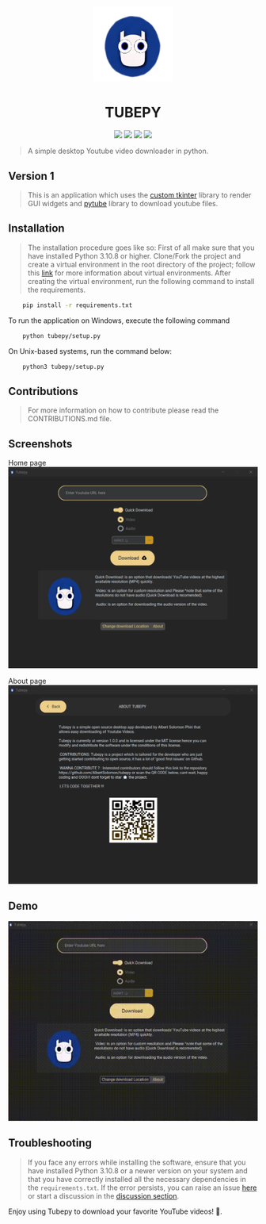 <div align="center">
<h1>
<img width="160" height="150" src="assets/new_tubepy_logo.png"/>
</h1>
<h1>TUBEPY</h1> 
</div>
<p align="center"> <img src="https://img.shields.io/badge/Version-1.0.0-blue.svg"> <img src="https://img.shields.io/badge/Python-3.10.8-blue.svg"> <img src="https://img.shields.io/badge/Platform-Linux%20%7C%20Windows%20%7C%20MacOS-blue.svg"> <img src="https://img.shields.io/badge/Status-Active-green.svg"> </p>

> A simple desktop Youtube video downloader in python.

## Version 1

> This is an application which uses the [custom tkinter](https://github.com/TomSchimansky/CustomTkinter) library to render GUI widgets and [pytube](https://pytube.io/en/latest/) library to download youtube files.

## Installation

> The installation procedure goes like so:
> First of all make sure that you have installed Python 3.10.8 or higher.
> Clone/Fork the project and create a virtual environment in the root directory of the project; follow this [link](https://www.geeksforgeeks.org/python-virtual-environment/) for more information about virtual environments.
> After creating the virtual environment, run the following command to install the requirements.

```bash
    pip install -r requirements.txt 
```

To run the application on Windows, execute the following command

```bash
    python tubepy/setup.py 
```

On Unix-based systems, run the command below:

```bash
    python3 tubepy/setup.py 
```

## Contributions

> For more information on how to contribute please read the CONTRIBUTIONS.md file.

## Screenshots

Home page
![Home Page](https://github.com/AlbertSolomon/tubepy/blob/main/assets/screenshots/home%20page.png)

About page
![About Page](https://github.com/AlbertSolomon/tubepy/blob/main/assets/screenshots/about%20page.png)

## Demo

![Demo](https://github.com/AlbertSolomon/tubepy/blob/main/assets/demo.gif)

## Troubleshooting
> If you face any errors while installing the software, ensure that you have installed Python 3.10.8 or a newer version on your system and that you have correctly installed all the necessary dependencies in the ``requirements.txt``. If the error persists, you can raise an issue [here](https://github.com/AlbertSolomon/tubepy/issues) or start a discussion in the [discussion section](https://github.com/AlbertSolomon/tubepy/discussions).

Enjoy using Tubepy to download your favorite YouTube videos! 🍾.
